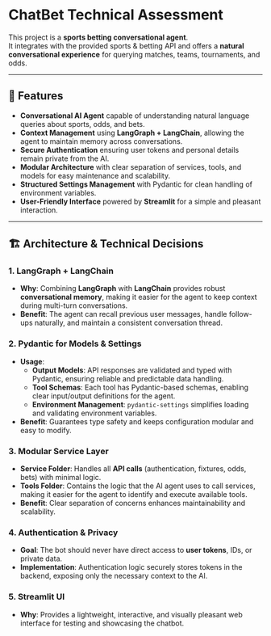 # ChatBet Technical Assessment

This project is a **sports betting conversational agent**.  
It integrates with the provided sports & betting API and offers a **natural conversational experience** for querying matches, teams, tournaments, and odds.

---

## 🚀 Features
- **Conversational AI Agent** capable of understanding natural language queries about sports, odds, and bets.  
- **Context Management** using **LangGraph + LangChain**, allowing the agent to maintain memory across conversations.  
- **Secure Authentication** ensuring user tokens and personal details remain private from the AI.  
- **Modular Architecture** with clear separation of services, tools, and models for easy maintenance and scalability.  
- **Structured Settings Management** with Pydantic for clean handling of environment variables.  
- **User-Friendly Interface** powered by **Streamlit** for a simple and pleasant interaction.

---

## 🏗️ Architecture & Technical Decisions

### **1. LangGraph + LangChain**
- **Why**: Combining **LangGraph** with **LangChain** provides robust **conversational memory**, making it easier for the agent to keep context during multi-turn conversations.  
- **Benefit**: The agent can recall previous user messages, handle follow-ups naturally, and maintain a consistent conversation thread.

### **2. Pydantic for Models & Settings**
- **Usage**:  
  - **Output Models**: API responses are validated and typed with Pydantic, ensuring reliable and predictable data handling.  
  - **Tool Schemas**: Each tool has Pydantic-based schemas, enabling clear input/output definitions for the agent.  
  - **Environment Management**: `pydantic-settings` simplifies loading and validating environment variables.
- **Benefit**: Guarantees type safety and keeps configuration modular and easy to modify.

### **3. Modular Service Layer**
- **Service Folder**: Handles all **API calls** (authentication, fixtures, odds, bets) with minimal logic.  
- **Tools Folder**: Contains the logic that the AI agent uses to call services, making it easier for the agent to identify and execute available tools.  
- **Benefit**: Clear separation of concerns enhances maintainability and scalability.

### **4. Authentication & Privacy**
- **Goal**: The bot should never have direct access to **user tokens**, IDs, or private data.  
- **Implementation**: Authentication logic securely stores tokens in the backend, exposing only the necessary context to the AI.

### **5. Streamlit UI**
- **Why**: Provides a lightweight, interactive, and visually pleasant web interface for testing and showcasing the chatbot.
